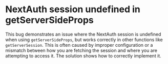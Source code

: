 # NextAuth session undefined in getServerSideProps
This bug demonstrates an issue where the NextAuth session is undefined when using `getServerSideProps`, but works correctly in other functions like `getServerSession`.  This is often caused by improper configuration or a mismatch between how you are fetching the session and where you are attempting to access it. The solution shows how to correctly implement it.